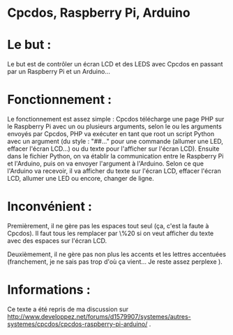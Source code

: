 # Cpcdos, Raspberry Pi, Arduino


# Le but : 

Le but est de contrôler un écran LCD et des LEDS avec Cpcdos en passant par un Raspberry Pi et un Arduino...


# Fonctionnement :

Le fonctionnement est assez simple : Cpcdos télécharge une page PHP sur le Raspberry Pi avec un ou plusieurs arguments, selon le ou les arguments envoyés par Cpcdos, PHP va exécuter en tant que root un script Python avec un argument (du style : "##..." pour une commande (allumer une LED, effacer l'écran LCD...) ou du texte pour l'afficher sur l'écran LCD). Ensuite dans le fichier Python, on va établir la communication entre le Raspberry Pi et l'Arduino, puis on va envoyer l'argument à l'Arduino. Selon ce que l'Arduino va recevoir, il va afficher du texte sur l'écran LCD, effacer l'écran LCD, allumer une LED ou encore, changer de ligne.


# Inconvénient :

Premièrement, il ne gère pas les espaces tout seul (ça, c'est la faute à Cpcdos). Il faut tous les remplacer par \\\%20 si on veut afficher du texte avec des espaces sur l'écran LCD.

Deuxièmement, il ne gère pas non plus les accents et les lettres accentuées (franchement, je ne sais pas trop d'où ça vient... Je reste assez perplexe ).


# Informations :

Ce texte a été repris de ma discussion sur http://www.developpez.net/forums/d1579907/systemes/autres-systemes/cpcdos/cpcdos-raspberry-pi-arduino/ .

